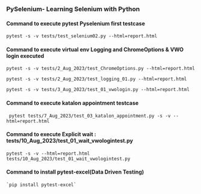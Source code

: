 ### PySelenium- Learning Selenium with Python

#### Command to execute pytest Pyselenium first testcase
`pytest -s -v tests/test_selenium02.py --html=report.html`

#### Command to execute virtual env Logging and ChromeOptions & VWO login executed
`pytest -s -v tests/2_Aug_2023/test_ChromeOptions.py --html=report.html`

`pytest -s -v tests/2_Aug_2023/test_logging_01.py --html=report.html`

`pytest -s -v tests/3_Aug_2023/test_01_vwologin.py --html=report.html`

#### Command to execute katalon appointment testcase
` pytest tests/7_Aug_2023/test_03_katalon_appointment.py -s -v --html=report.html`


#### Command to execute Explicit wait : tests/10_Aug_2023/test_01_wait_vwologintest.py
`pytest -s -v --html=report.html tests/10_Aug_2023/test_01_wait_vwologintest.py`

#### Command to install pytest-excel(Data Driven Testing)
    `pip install pytest-excel`